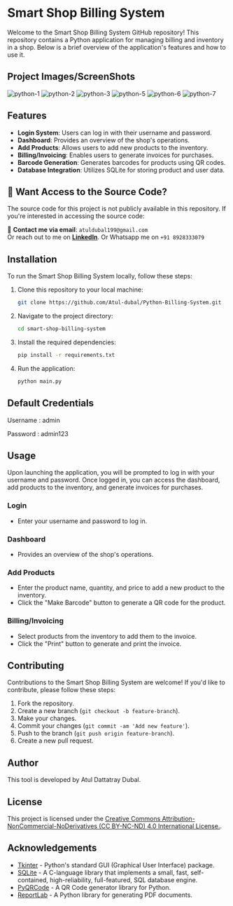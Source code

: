 # Smart Shop Billing System

Welcome to the Smart Shop Billing System GitHub repository! This repository contains a Python application for managing billing and inventory in a shop. Below is a brief overview of the application's features and how to use it.

## Project Images/ScreenShots
![python-1](https://github.com/user-attachments/assets/e54b9323-df20-4908-aa26-98ebaf9aaaed)
![python-2](https://github.com/user-attachments/assets/18690275-0cff-40c7-bce4-05a81d1b30d2)
![python-3](https://github.com/user-attachments/assets/7d676bde-892f-4c34-a83a-b2a387a065e3)
![python-5](https://github.com/user-attachments/assets/3e3e91ba-3c2b-4e6d-857f-f8efcb4b9817)
![python-6](https://github.com/user-attachments/assets/27ff2bad-fa27-4896-8e97-f048b08e307c)
![python-7](https://github.com/user-attachments/assets/a5dfe867-884c-4717-b88c-2e2c8f73a94c)

## Features

- **Login System**: Users can log in with their username and password.
- **Dashboard**: Provides an overview of the shop's operations.
- **Add Products**: Allows users to add new products to the inventory.
- **Billing/Invoicing**: Enables users to generate invoices for purchases.
- **Barcode Generation**: Generates barcodes for products using QR codes.
- **Database Integration**: Utilizes SQLite for storing product and user data.


## 🚀 Want Access to the Source Code?

The source code for this project is not publicly available in this repository. If you're interested in accessing the source code:

📧 **Contact me via email**: `atuldubal199@gmail.com`  
Or reach out to me on **[LinkedIn](https://in.linkedin.com/in/atul-dubal-4a3a66288)**.
Or Whatsapp me on `+91 8928333079`


## Installation

To run the Smart Shop Billing System locally, follow these steps:

1. Clone this repository to your local machine:

   ```bash
   git clone https://github.com/Atul-dubal/Python-Billing-System.git
   ```

2. Navigate to the project directory:

   ```bash
   cd smart-shop-billing-system
   ```

3. Install the required dependencies:

   ```bash
   pip install -r requirements.txt
   ```

4. Run the application:

   ```bash
   python main.py
   ```
## Default Credentials
Username : admin

Password : admin123
## Usage

Upon launching the application, you will be prompted to log in with your username and password. Once logged in, you can access the dashboard, add products to the inventory, and generate invoices for purchases.

### Login

- Enter your username and password to log in.

### Dashboard

- Provides an overview of the shop's operations.

### Add Products

- Enter the product name, quantity, and price to add a new product to the inventory.
- Click the "Make Barcode" button to generate a QR code for the product.

### Billing/Invoicing

- Select products from the inventory to add them to the invoice.
- Click the "Print" button to generate and print the invoice.

## Contributing

Contributions to the Smart Shop Billing System are welcome! If you'd like to contribute, please follow these steps:

1. Fork the repository.
2. Create a new branch (`git checkout -b feature-branch`).
3. Make your changes.
4. Commit your changes (`git commit -am 'Add new feature'`).
5. Push to the branch (`git push origin feature-branch`).
6. Create a new pull request.

## Author

This tool is developed by Atul Dattatray Dubal.

## License

This project is licensed under the [Creative Commons Attribution-NonCommercial-NoDerivatives (CC BY-NC-ND) 4.0 International License.](LICENSE).

## Acknowledgements

- [Tkinter](https://docs.python.org/3/library/tkinter.html) - Python's standard GUI (Graphical User Interface) package.
- [SQLite](https://www.sqlite.org/index.html) - A C-language library that implements a small, fast, self-contained, high-reliability, full-featured, SQL database engine.
- [PyQRCode](https://pypi.org/project/PyQRCode/) - A QR Code generator library for Python.
- [ReportLab](https://www.reportlab.com/devspot/) - A Python library for generating PDF documents.
